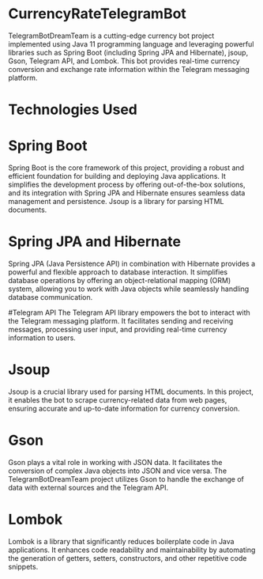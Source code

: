 
# CurrencyRateTelegramBot
TelegramBotDreamTeam is a cutting-edge currency bot project implemented using Java 11 programming language and leveraging powerful libraries such as Spring Boot (including Spring JPA and Hibernate), jsoup, Gson, Telegram API, and Lombok. This bot provides real-time currency conversion and exchange rate information within the Telegram messaging platform.

# Technologies Used

# Spring Boot
Spring Boot is the core framework of this project, providing a robust and efficient foundation for building and deploying Java applications. It simplifies the development process by offering out-of-the-box solutions, and its integration with Spring JPA and Hibernate ensures seamless data management and persistence.
Jsoup is a library for parsing HTML documents.

# Spring JPA and Hibernate
Spring JPA (Java Persistence API) in combination with Hibernate provides a powerful and flexible approach to database interaction. It simplifies database operations by offering an object-relational mapping (ORM) system, allowing you to work with Java objects while seamlessly handling database communication.

#Telegram API
The Telegram API library empowers the bot to interact with the Telegram messaging platform. It facilitates sending and receiving messages, processing user input, and providing real-time currency information to users.

# Jsoup
Jsoup is a crucial library used for parsing HTML documents. In this project, it enables the bot to scrape currency-related data from web pages, ensuring accurate and up-to-date information for currency conversion.

# Gson
Gson plays a vital role in working with JSON data. It facilitates the conversion of complex Java objects into JSON and vice versa. The TelegramBotDreamTeam project utilizes Gson to handle the exchange of data with external sources and the Telegram API.

# Lombok
Lombok is a library that significantly reduces boilerplate code in Java applications. It enhances code readability and maintainability by automating the generation of getters, setters, constructors, and other repetitive code snippets.
